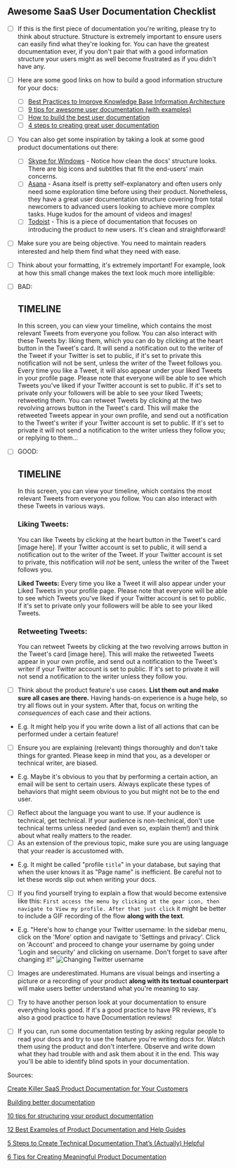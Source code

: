 ## Awesome SaaS User Documentation Checklist

- [ ] If this is the first piece of documentation you're writing, please try to think about structure. Structure is extremely important to ensure users can easily find what they're looking for. You can have the greatest documentation ever, if you don't pair that with a good information structure your users might as well become frustrated as if you didn't have any.
- [ ] Here are some good links on how to build a good information structure for your docs:
   - [ ] [Best Practices to Improve Knowledge Base Information Architecture](https://document360.io/blog/knowledge-base-information-architecture/)
   - [ ] [9 tips for awesome user documentation (with examples)](https://www.techsmith.com/blog/awesome-user-documentation/)
   - [ ] [How to build the best user documentation](https://www.techsmith.com/blog/user-documentation/)
   - [ ] [4 steps to creating great user documentation](https://formidableforms.com/4-steps-to-creating-great-end-user-documentation/)
- [ ] You can also get some inspiration by taking a look at some good product documentations out there:
   - [ ] [Skype for Windows](https://support.skype.com/en/skype/windows-desktop/) - Notice how clean the docs' structure looks. There are big icons and subtitles that fit the end-users' main concerns.
   - [ ] [Asana](https://asana.com/pt/guide) - Asana itself is pretty self-explanatory and often users only need some exploration time before using their product. Nonetheless, they have a great user documentation structure covering from total newcomers to advanced users looking to achieve more complex tasks. Huge kudos for the amount of videos and images!
   - [ ] [Todoist](https://doist.com/blog/how-to-use-todoist-effectively/) - This is a piece of documentation that focuses on introducing the product to new users. It's clean and straightforward!
- [ ] Make sure you are being objective. You need to maintain readers interested and help them find what they need with ease.
- [ ] Think about your formatting, it's extremely important! For example, look at how this small change makes the text look much more intelligible:

- [ ] BAD:
   
   ## TIMELINE

   In this screen, you can view your timeline, which contains the most relevant
   Tweets from everyone you follow. You can also interact with these Tweets by:
   liking them, which you can do by clicking at the heart button in the Tweet's card.
   It will send a notification out to the writer of the Tweet if your Twitter
   is set to public, if it's set to private this notification will not be sent,
   unless the writer of the Tweet follows you. Every time you like a Tweet, it
   will also appear under your liked Tweets in your profile page. Please note that
   everyone will be able to see which Tweets you've liked if your Twitter account
   is set to public. If it's set to private only your followers will be able to
   see your liked Tweets; retweeting them. You can retweet Tweets by clicking at
   the two revolving arrows button in the Tweet's card. This will make the retweeted
   Tweets appear in your own profile, and send out a notification to the Tweet's writer
   if your Twitter account is set to public. If it's set to private it will not send
   a notification to the writer unless they follow you; or replying to them...

- [ ] GOOD:

   ## TIMELINE

   In this screen, you can view your timeline, which contains the most relevant Tweets
   from everyone you follow. You can also interact with these Tweets in various ways.

   ### Liking Tweets:
   You can like Tweets by clicking at the heart button in the Tweet's card [image here].
   If your Twitter account is set to public, it will send a notification out to the writer
   of the Tweet. If your Twitter account is set to private, this notification will *not* be sent,
   unless the writer of the Tweet follows you.

   **Liked Tweets:**
    Every time you like a Tweet it will also appear under your Liked Tweets in your profile
    page. Please note that everyone will be able to see which Tweets you've liked if your
    Twitter account is set to public. If it's set to private only your followers will be
    able to see your liked Tweets.

   ### Retweeting Tweets:
     You can retweet Tweets by clicking at the two revolving arrows button in the Tweet's card [image here].
     This will make the retweeted Tweets appear in your own profile, and send out a notification to the
     Tweet's writer if your Twitter account is set to public. If it's set to private it will not send
     a notification to the writer unless they follow you.

- [ ] Think about the product feature's use cases. **List them out and make sure all cases are there.** Having hands-on experience is a huge help, so try all flows out in your system. After that, focus on writing the _consequences_ of each case and their actions.
- E.g. It might help you if you write down a list of all actions that can be performed under a certain feature!
- [ ] Ensure you are explaining (relevant) things thoroughly and don't take things for granted. Please keep in mind that you, as a developer or technical writer, are biased.
- E.g. Maybe it's obvious to you that by performing a certain action, an email will be sent to certain users. Always explicate these types of behaviors that might seem obvious to you but might not be to the end user.
- [ ] Reflect about the language you want to use. If your audience is technical, get technical. If your audience is non-technical, don't use technical terms unless needed (and even so, explain them!) and think about what really matters to the reader.
- [ ] As an extension of the previous topic, make sure you are using language that your reader is accustomed with.
- E.g. It might be called "profile `title`" in your database, but saying that when the user knows it as "Page name" is inefficient. Be careful not to let these words slip out when writing your docs.
- [ ] If you find yourself trying to explain a flow that would become extensive like this: `First access the menu by clicking at the gear icon, then navigate to View my profile. After that just click` it might be better to include a GIF recording of the flow **along with the text**.
- E.g. "Here's how to change your Twitter username: In the sidebar menu, click on the 'More' option and navigate to 'Settings and privacy'. Click on 'Account' and proceed to change your username by going under 'Login and security' and clicking on username. Don't forget to save after changing it!"
![Changing Twitter username](https://i.ibb.co/0KC7FY4/gifntext-gif.gif)
- [ ] Images are underestimated. Humans are visual beings and inserting a picture or a recording of your product **along with its textual counterpart** will make users better understand what you're meaning to say.
- [ ] Try to have another person look at your documentation to ensure everything looks good. If it's a good practice to have PR reviews, it's also a good practice to have Documentation reviews!
- [ ] If you can, run some documentation testing by asking regular people to read your docs and try to use the feature you're writing docs for. Watch them using the product and don't interfere. Observe and write down what they had trouble with and ask them about it in the end. This way you'll be able to identify blind spots in your documentation.


Sources:

[Create Killer SaaS Product Documentation for Your Customers](https://document360.io/blog/saas-product-documentation-software/)

[Building better documentation](https://www.atlassian.com/software/confluence/documentation)

[10 tips for structuring your product documentation](https://developerhub.io/blog/10-tips-for-structuring-your-product-documentation/)

[12 Best Examples of Product Documentation and Help Guides](https://documentor.in/2148/best-examples-product-documentation-guides/)

[5 Steps to Create Technical Documentation That’s (Actually) Helpful](https://plan.io/blog/technical-documentation/)

[6 Tips for Creating Meaningful Product Documentation](http://www.novatekcom.com/blog/bid/379708/6-tips-for-creating-product-documentation-that-talks-to-your-customer)
